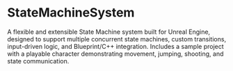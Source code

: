 # StateMachineSystem
A flexible and extensible State Machine system built for Unreal Engine, designed to support multiple concurrent state machines, custom transitions, input-driven logic, and Blueprint/C++ integration. Includes a sample project with a playable character demonstrating movement, jumping, shooting, and state communication.

